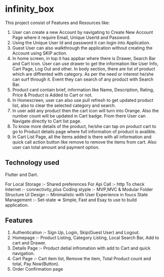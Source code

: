 # infinity_box

This project consist of Features and Resources like:

1. User can create a new Account by navigating to Create New Account Page where it require Email, Unique UserId and Password.
2. Using the Unique User Id and password it can login into Application.
3. Guest User can also walkthrough the application without creating the Account using SKIP action.
4. In home screen, in top it has appbar where there is Drawer, Search Bar and Cart Icon. User can use drawer to get the information like User Info, Cart Page, Log Out and other. In body section, there are list of product which are diffrented with category. As per the need or interest he/she can surf through it. Event they can search of any product with Search Bar.
5. Product card contain brief, information like Name, Description, Rating, Price & Product is Added to Cart or not. 
6. In Homescreen, user can also use pull refresh to get updated product list, also to clear the selected category and search.
7. In user add any product then the cart icon will turn into Orange. Also the number count will be updated in Cart badge. From there User can Navigate directly to Cart list page.
8. To know more details of the product, he/she can tap on product cart to go to Product details page where full information of product is avalible.
9. In Cart List Page, all the items added is there with all information and quick call action button like remove to remove the items from cart. Also user can total amount and payment option.

## Technology used 
Flutter and Dart.

For Local Storage :- Shared preferences
For Api Call      :- http 
To check Internet :- connectivity_plus
Coding styple     :- MVP,MVC & Modular Folder Structure
UI Design         :- Minimalistic with User Experience in foucs
State Management  :- Set-state => Simple, Fast and Esay to use to build application.

## Features
1. Authentication :- Sign Up, Login, Skip(Guest User) and Logout.
2. Homepage :- Product Listing, Category Listing, Local Search Bar, Add to cart and Drawer.
3. Details Page :- Product detial infromation with add to Cart and quick navigation.
4. Cart Page :- Cart item list, Remove the item, Total Product count and total, Pay Now(Button).
5. Order Confirmation page 









